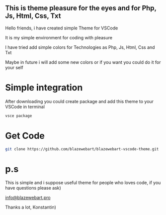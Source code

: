 ## This is theme pleasure for the eyes and for Php, Js, Html, Css, Txt

Hello friends, i have created simple Theme for VSCode

It is my simple environment for coding with pleasure

I have tried add simple colors for Technologies as Php, Js, Html, Css and Txt

Maybe in future i will add some new colors or if you want you could do it for your self

# Simple integration 

After downloading you could create package and add this theme to your VSCode in terminal

```sh
vsce package
``` 

# Get Code
```sh
git clone https://github.com/blazewebart/blazewebart-vscode-theme.git
``` 

# p.s

This is simple and i suppose useful theme for people who loves code, if you have questions please ask) 

info@blazewebart.pro

Thanks a lot, Konstantin)
